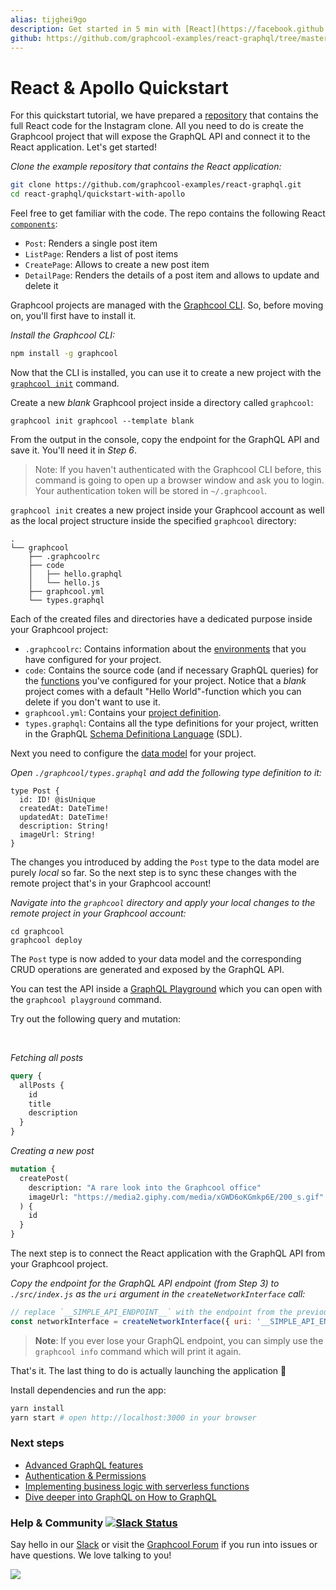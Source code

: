 ```yaml
---
alias: tijghei9go
description: Get started in 5 min with [React](https://facebook.github.io/react/), [Apollo Client](https://github.com/apollographql/apollo-client) and [GraphQL](https://www.graphql.org) and learn how to build a simple Instagram clone.
github: https://github.com/graphcool-examples/react-graphql/tree/master/quickstart-with-apollo
---
```


# React & Apollo Quickstart

For this quickstart tutorial, we have prepared a [repository](https://github.com/graphcool-examples/react-graphql/tree/master/quickstart-with-apollo) that contains the full React code for the Instagram clone. All you need to do is create the Graphcool project that will expose the GraphQL API and connect it to the React application. Let's get started! 

<Instruction>

*Clone the example repository that contains the React application:*

```sh
git clone https://github.com/graphcool-examples/react-graphql.git
cd react-graphql/quickstart-with-apollo
```

</Instruction>

Feel free to get familiar with the code. The repo contains the following React [`components`](https://github.com/graphcool-examples/react-graphql/tree/master/quickstart-with-apollo/src/components):

- `Post`: Renders a single post item
- `ListPage`: Renders a list of post items
- `CreatePage`: Allows to create a new post item
- `DetailPage`: Renders the details of a post item and allows to update and delete it

Graphcool projects are managed with the [Graphcool CLI](!alias-zboghez5go). So, before moving on, you'll first have to install it.

<Instruction>

*Install the Graphcool CLI:*

```sh
npm install -g graphcool
```

</Instruction>

Now that the CLI is installed, you can use it to create a new project with the [`graphcool init`](!alias-zboghez5go#graphcool-init) command.

<Instruction>

Create a new _blank_ Graphcool project inside a directory called `graphcool`:

```sh(path="")
graphcool init graphcool --template blank
```

From the output in the console, copy the endpoint for the GraphQL API and save it. You'll need it in _Step 6_.

</Instruction>

> Note: If you haven't authenticated with the Graphcool CLI before, this command is going to open up a browser window and ask you to login. Your authentication token will be stored in `~/.graphcool`.

`graphcool init` creates a new project inside your Graphcool account as well as the local project structure inside the specified `graphcool` directory:

```(nocopy)
.
└── graphcool
    ├── .graphcoolrc
    ├── code
    │   ├── hello.graphql
    │   └── hello.js
    ├── graphcool.yml
    └── types.graphql
```

Each of the created files and directories have a dedicated purpose inside your Graphcool project:

- `.graphcoolrc`: Contains information about the [environments](!alias-opheidaix3#environments) that you have configured for your project.
- `code`: Contains the source code (and if necessary GraphQL queries) for the [functions](!alias-aiw4aimie9) you've configured for your project. Notice that a _blank_ project comes with a default "Hello World"-function which you can delete if you don't want to use it.
- `graphcool.yml`: Contains your [project definition](opheidaix3#project-definition).
- `types.graphql`: Contains all the type definitions for your project, written in the GraphQL [Schema Definitiona Language](https://medium.com/@graphcool/graphql-sdl-schema-definition-language-6755bcb9ce51) (SDL).

Next you need to configure the [data model](!alias-eiroozae8u) for your project.

<Instruction>

*Open `./graphcool/types.graphql` and add the following type definition to it:*

```graphql(path="graphcool/types.graphql")
type Post {
  id: ID! @isUnique
  createdAt: DateTime!
  updatedAt: DateTime!
  description: String!
  imageUrl: String!
}
```

</Instruction>

The changes you introduced by adding the `Post` type to the data model are purely _local_ so far. So the next step is to sync these changes with the remote project that's in your Graphcool account!

<Instruction>

*Navigate into the `graphcool` directory and apply your local changes to the remote project in your Graphcool account:*

```sh(path="")
cd graphcool
graphcool deploy
```

</Instruction>


The `Post` type is now added to your data model and the corresponding CRUD operations are generated and exposed by the GraphQL API.

<InfoBox type=info>

You can test the API inside a [GraphQL Playground](!alias-uh8shohxie#playground) which you can open with the `graphcool playground` command. 


Try out the following query and mutation:

<br>

_Fetching all posts_

```graphql
query {
  allPosts {
    id
    title
    description
  }
}
```

_Creating a new post_

```graphql
mutation {
  createPost(
    description: "A rare look into the Graphcool office"
    imageUrl: "https://media2.giphy.com/media/xGWD6oKGmkp6E/200_s.gif"
  ) {
    id
  }
}
```

</InfoBox>

The next step is to connect the React application with the GraphQL API from your Graphcool project.

<Instruction>

*Copy the endpoint for the GraphQL API endpoint (from Step 3)  to `./src/index.js` as the `uri` argument in the `createNetworkInterface` call:*

```js
// replace `__SIMPLE_API_ENDPOINT__` with the endpoint from the previous step
const networkInterface = createNetworkInterface({ uri: '__SIMPLE_API_ENDPOINT__' })
```

</Instruction>

> **Note**: If you ever lose your GraphQL endpoint, you can simply use the `graphcool info` command which will print it again.

That's it. The last thing to do is actually launching the application 🚀

<Instruction>

Install dependencies and run the app:

```sh
yarn install
yarn start # open http://localhost:3000 in your browser
```

</Instruction>


### Next steps

* [Advanced GraphQL features](https://blog.graph.cool/advanced-graphql-features-of-the-graphcool-api-5b8db3b0a71)
* [Authentication & Permissions](https://www.graph.cool/docs/reference/auth/overview-ohs4aek0pe/)
* [Implementing business logic with serverless functions](https://www.graph.cool/docs/reference/functions/overview-aiw4aimie9/)
* [Dive deeper into GraphQL on How to GraphQL](https://www.howtographql.com)


### Help & Community [![Slack Status](https://slack.graph.cool/badge.svg)](https://slack.graph.cool)

Say hello in our [Slack](http://slack.graph.cool/) or visit the [Graphcool Forum](https://www.graph.cool/forum) if you run into issues or have questions. We love talking to you!

![](http://i.imgur.com/5RHR6Ku.png)
